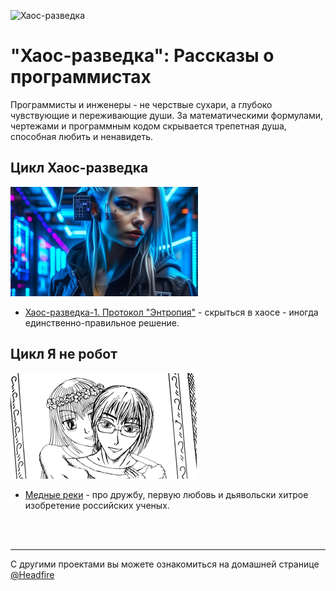 
![Хаос-разведка](assets/header_novel.png)

# "Хаос-разведка": Рассказы о программистах

Программисты и инженеры - не черствые сухари, а глубоко чувствующие и переживающие души. За математическими
формулами, чертежами и программным кодом скрывается трепетная душа, способная любить и ненавидеть.

## Цикл Хаос-разведка

![Хаос-разведка](assets/icon_chaos.png)

- [Хаос-разведка-1. Протокол "Энтропия"](chaos/entropia.md) - скрыться в хаосе - иногда единственно-правильное решение.


## Цикл Я не робот

![Я -- Не робот](assets/icon_notrobot.png)

- [Медные реки](notrobot/river.md) - про дружбу, первую любовь и дьявольски хитрое изобретение 
российских ученых.

<br>
<br>

---

C другими проектами вы можете ознакомиться на домашней странице [@Headfire](/home)
